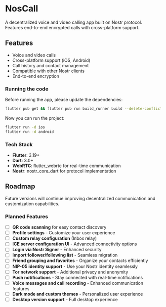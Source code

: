 # NosCall

A decentralized voice and video calling app built on Nostr protocol. Features end-to-end encrypted calls with cross-platform support.

## Features

- Voice and video calls
- Cross-platform support (iOS, Android)
- Call history and contact management
- Compatible with other Nostr clients
- End-to-end encryption

### Running the code

Before running the app, please update the dependencies:

```bash
flutter pub get && flutter pub run build_runner build --delete-conflicting-outputs
```

Now you can run the project:

```bash
flutter run -d ios
flutter run -d android
```

### Tech Stack

- **Flutter**: 3.19+
- **Dart**: 3.0+
- **WebRTC**: flutter_webrtc for real-time communication
- **Nostr**: nostr_core_dart for protocol implementation

## Roadmap

Future versions will continue improving decentralized communication and customization capabilities.

### Planned Features
- [ ] **QR code scanning** for easy contact discovery
- [ ] **Profile settings** - Customize your user experience
- [ ] **Custom relay configuration** (Inbox relay)
- [ ] **ICE server configuration UI** - Advanced connectivity options
- [ ] **Login via Nostr Signer** - Enhanced security
- [ ] **Import follower/following list** - Seamless migration
- [ ] **Friend grouping and favorites** - Organize your contacts efficiently
- [ ] **NIP-05 identity support** - Use your Nostr identity seamlessly
- [ ] **Tor network support** - Additional privacy and anonymity
- [ ] **Push notifications** - Stay connected with real-time notifications
- [ ] **Voice messages and call recording** - Enhanced communication features
- [ ] **Dark mode and custom themes** - Personalized user experience
- [ ] **Desktop version support** - Full desktop experience
